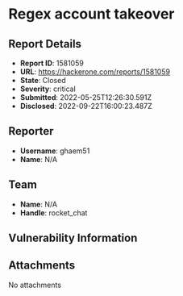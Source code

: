 # Regex account takeover

## Report Details
- **Report ID**: 1581059
- **URL**: https://hackerone.com/reports/1581059
- **State**: Closed
- **Severity**: critical
- **Submitted**: 2022-05-25T12:26:30.591Z
- **Disclosed**: 2022-09-22T16:00:23.487Z

## Reporter
- **Username**: ghaem51
- **Name**: N/A

## Team
- **Name**: N/A
- **Handle**: rocket_chat

## Vulnerability Information


## Attachments
No attachments
